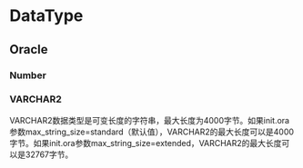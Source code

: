 # DataType

## Oracle

### Number

### VARCHAR2

VARCHAR2数据类型是可变长度的字符串，最大长度为4000字节。如果init.ora参数max_string_size=standard（默认值），VARCHAR2的最大长度可以是4000字节。如果init.ora参数max_string_size=extended，VARCHAR2的最大长度可以是32767字节。
